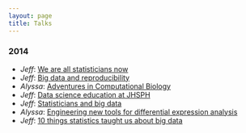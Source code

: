 ```yaml
---
layout: page
title: Talks
---
```



### 2014


* _Jeff_: [We are all statisticians now](https://speakerdeck.com/jtleek/we-are-all-statisticians-now)
* _Jeff_: [Big data and reproducibility](https://speakerdeck.com/jtleek/big-data-and-reproducibility/)
* _Alyssa_: [Adventures in Computational Biology](https://speakerdeck.com/alyssafrazee/adventures-in-computational-biology)
* _Jeff_: [Data science education at JHSPH](http://www.slideshare.net/jtleek/education-37613273)
* _Jeff_: [Statisticians and big data](http://www.slideshare.net/jtleek/big-data-and-statisticians)
* _Alyssa_: [Engineering new tools for differential expression analysis](https://speakerdeck.com/alyssafrazee/differential-expression-analysis-tools)
* _Jeff_: [10 things statistics taught us about big data](http://www.slideshare.net/jtleek/10-things-statistics-taught-us-about-big-data)

